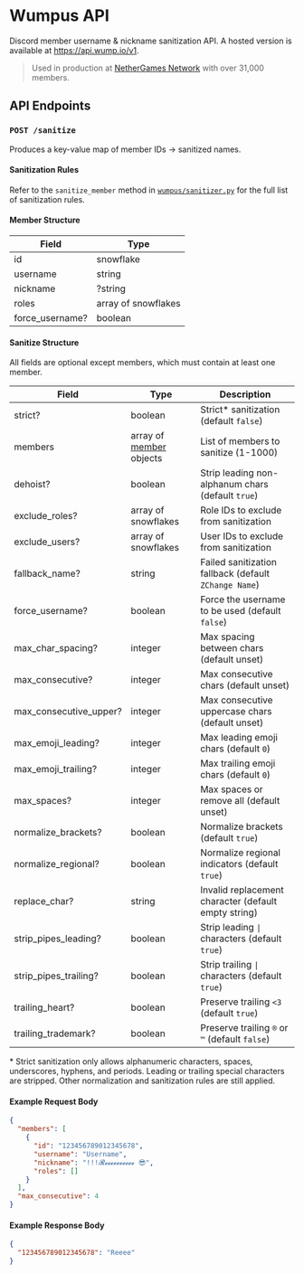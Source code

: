 # Wumpus API

Discord member username & nickname sanitization API. A hosted version is available at https://api.wump.io/v1.

> Used in production at [NetherGames Network](https://discord.gg/ng) with over 31,000 members.

## API Endpoints

### `POST /sanitize`

Produces a key-value map of member IDs → sanitized names.

#### Sanitization Rules

Refer to the `sanitize_member` method in [`wumpus/sanitizer.py`](https://github.com/hampuskraft/wumpus-api/blob/main/wumpus/sanitizer.py) for the full list of sanitization rules.

#### Member Structure

| Field           | Type                |
| --------------- | ------------------- |
| id              | snowflake           |
| username        | string              |
| nickname        | ?string             |
| roles           | array of snowflakes |
| force_username? | boolean             |

#### Sanitize Structure

All fields are optional except members, which must contain at least one member.

| Field                  | Type                                         | Description                                           |
| ---------------------- | -------------------------------------------- | ----------------------------------------------------- |
| strict?                | boolean                                      | Strict\* sanitization (default `false`)               |
| members                | array of [member](#member-structure) objects | List of members to sanitize (1-1000)                  |
| dehoist?               | boolean                                      | Strip leading non-alphanum chars (default `true`)     |
| exclude_roles?         | array of snowflakes                          | Role IDs to exclude from sanitization                 |
| exclude_users?         | array of snowflakes                          | User IDs to exclude from sanitization                 |
| fallback_name?         | string                                       | Failed sanitization fallback (default `ZChange Name`) |
| force_username?        | boolean                                      | Force the username to be used (default `false`)       |
| max_char_spacing?      | integer                                      | Max spacing between chars (default unset)             |
| max_consecutive?       | integer                                      | Max consecutive chars (default unset)                 |
| max_consecutive_upper? | integer                                      | Max consecutive uppercase chars (default unset)       |
| max_emoji_leading?     | integer                                      | Max leading emoji chars (default `0`)                 |
| max_emoji_trailing?    | integer                                      | Max trailing emoji chars (default `0`)                |
| max_spaces?            | integer                                      | Max spaces or remove all (default unset)              |
| normalize_brackets?    | boolean                                      | Normalize brackets (default `true`)                   |
| normalize_regional?    | boolean                                      | Normalize regional indicators (default `true`)        |
| replace_char?          | string                                       | Invalid replacement character (default empty string)  |
| strip_pipes_leading?   | boolean                                      | Strip leading `\|` characters (default `true`)        |
| strip_pipes_trailing?  | boolean                                      | Strip trailing `\|` characters (default `true`)       |
| trailing_heart?        | boolean                                      | Preserve trailing `<3` (default `true`)               |
| trailing_trademark?    | boolean                                      | Preserve trailing `®` or `™` (default `false`)        |

\* Strict sanitization only allows alphanumeric characters, spaces, underscores, hyphens, and periods. Leading or trailing special characters are stripped. Other normalization and sanitization rules are still applied.

#### Example Request Body

```json
{
  "members": [
    {
      "id": "123456789012345678",
      "username": "Username",
      "nickname": "!!!𝓡𝓮𝓮𝓮𝓮𝓮𝓮𝓮𝓮𝓮𝓮 😎",
      "roles": []
    }
  ],
  "max_consecutive": 4
}
```

#### Example Response Body

```json
{
  "123456789012345678": "Reeee"
}
```

